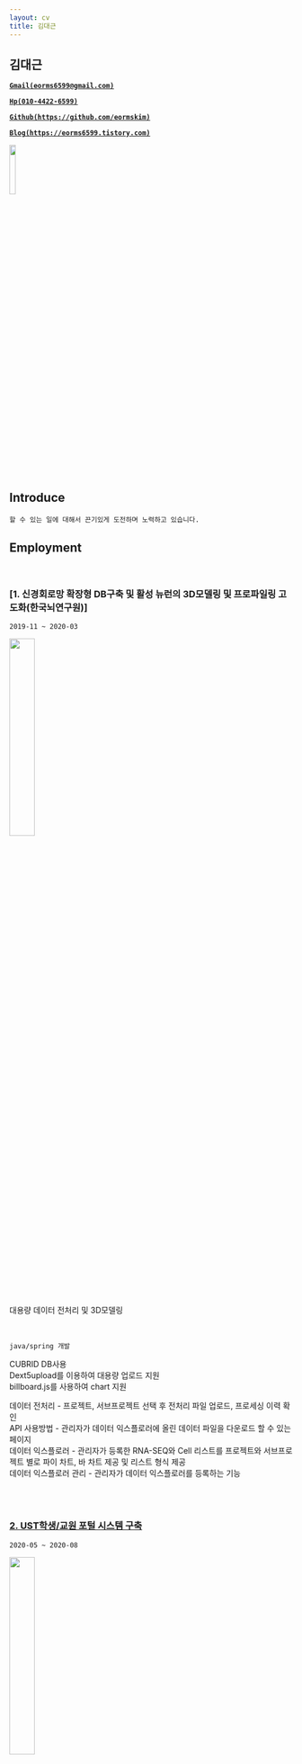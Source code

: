 ```yaml
---
layout: cv
title: 김대근
---
```



## 김대근

<a href="mailto:eorms6599@gmail.com" style="font-weight: bold;">`Gmail(eorms6599@gmail.com)`</a>

<a href="tel:010-4422-6599" style="font-weight: bold;">`Hp(010-4422-6599)`</a>

<a href="https://github.com/eormskim/" style="font-weight: bold;">`Github(https://github.com/eormskim)`</a>

<a href="https://eorms6599.tistory.com/" style="font-weight: bold;"> `Blog(https://eorms6599.tistory.com)` </a>

<img src="https://user-images.githubusercontent.com/44768193/130068112-a01626d9-66e6-4e1a-9aeb-0cf765dfed2d.jpg" width="15%">

## Introduce

`할 수 있는 일에 대해서 끈기있게 도전하며 노력하고 있습니다.`<br>




## Employment


<br>

### [1. 신경회로망 확장형 DB구축 및 활성 뉴런의 3D모델링 및 프로파일링 고도화(한국뇌연구원)]

`2019-11 ~ 2020-03`

<img src="https://user-images.githubusercontent.com/44768193/130067699-e8ce46e5-21f2-49df-9385-d227f33e75a3.png" width="30%">

대용량 데이터 전처리 및 3D모델링

<br>

`java/spring 개발`

CUBRID DB사용<br>
Dext5upload를 이용하여 대용량 업로드 지원<br>
billboard.js를 사용하여 chart 지원<br>

데이터 전처리 - 프로젝트, 서브프로젝트 선택 후 전처리 파일 업로드, 프로세싱 이력 확인<br>
API 사용방법 - 관리자가 데이터 익스플로러에 올린 데이터 파일을 다운로드 할 수 있는 페이지<br>
데이터 익스플로러 - 관리자가 등록한 RNA-SEQ와 Cell 리스트를 프로젝트와 서브프로젝트 별로 파이 차트, 바 차트 제공 및 리스트 형식 제공<br>
데이터 익스플로러 관리 - 관리자가 데이터 익스플로러를 등록하는 기능<br>

<br>

<div class="page-break"></div>

<br>

### [2. UST학생/교원 포털 시스템 구축](https://portal.ust.ac.kr/)

`2020-05 ~ 2020-08`

<img src="https://user-images.githubusercontent.com/44768193/130068057-b774a794-b2ec-4723-bddf-01eac51b44f4.png" width="30%">

UST 학생/교원 포털 시스템 입니다.

<br>

`java/spring 개발`

ORACLE DB 사용<br>
SmartEditor를 사용하여 글쓰기 기능 지원<br>
Vault Upload를 사용하여 파일첨부 기능 지원<br>

포탈공지, 사진게시판, 영상게시판 - enview 솔루션의 게시판 기능 사용<br>
학사공지, 홈페이지공지, 경력개발공지, UST소식 - UST측에서 제공해주는 DB데이터를 받아와서 목록 제공<br>
Q&A게시판 - 공개글,비공개글 작성 가능 등<br>
접속IP관리 - 사용자들의 접속 IP를 관리하며, 해당하는 IP를 접속 차단 및 해제 기능<br>
바로가기 관리 - 관리자 기능으로 메인 화면의 바로가기 서비스 추가 및 수정, 삭제 기능<br>
연계사이트 관리 - 관리자 기능으로 메인 화면의 연계사이트 링크 바로가기 서비스 추가 및 수정, 삭제 기능<br>

<br>


<div class="page-break"></div>

<br>

### [3. 행정안전부 재난안전통신망 치안업무용 무선시스템 구축(2단계)]

`2020-09 ~ 2020-10`

<img src="https://user-images.githubusercontent.com/44768193/130068079-07bac8be-3f67-451d-b30c-e39e7e596178.png" width="30%">

경찰청 통화그룹 관리 작업

<br>

`java/spring 개발`

TiberotbAdmin사용<br>

통화그룹 관리 - 게시판 형식으로 사용자가 요청한 리스트를승인 및 반려 기능 제공<br>

<br>


<div class="page-break"></div>

<br>

### [4. 한서대 차세대 교육통합정보시스템 포털 구축]

`2020-10 ~ 2021-03`

<img src="https://user-images.githubusercontent.com/44768193/130068097-a8b934a2-badd-45d7-8659-8f50fa3550d3.png" width="30%">

한서대학교 포털 구축

<br>

`java/spring 개발`

MSSQL사용<br>
SmartEditor를 사용하여 글쓰기 기능 지원<br>
알림톡/SMS 지원<br>

송신,수신 메모보고 - 메모보고 기능으로 송신 시 조직도 팝업을 통해 특정 사용자 또는 다수 사용자 에게 전송가능<br>
명함관리 - 교직원의 명함 CRUD 제공<br>
비밀번호 초기화 - 초기화 시 인증번호 및 초기화된 비밀번호를 알림톡 및 sms 전송 연계 <br>
모바일 학사(교수시간표, 수강생조회, 학적변동이력, 수업시간표, 수강신청내역, 휴보강현황) - 데이터를 받아와 목록 제공<br>
모바일 학사(강의평가/금학기성적조회) - 금학기 성적 조회 제공 및 성적 목록의 강의평가 버튼을 통해 강의평가 진행 제공<br>
<br>


<div class="page-break"></div>

<br>

### [5. 경북도립대학교 종합정보시스템 포털 구축]

`2021-03 ~ 2021-05`

<img src="https://user-images.githubusercontent.com/44768193/130068107-fad7076a-fea2-4466-b931-a190d853600b.png" width="30%">

경북도립대학교 포털 구축

<br>

`java/spring 개발`

ORACLE DB사용<br>
SmartEditor를 사용하여 글쓰기 기능 지원<br>
Vault Upload를 사용하여 파일첨부 기능 지원<br>

각종 게시판 (공지, 앨범, Q&A, 학과, 학사, 교육, 대학소식지, FAQ) - CRUD 제공<br>
메인 화면 포틀릿 연계 - 주요 알림, 각종 게시판, 주간식단(학교측에서 api 제공), 강의강좌, 수강강좌<br>

<br>


<div class="page-break"></div>

<br>

### [6. 경북대학교 차세대 통합정보시스템 구축]

`2021-04 ~ 2022-01`


경북대학교 포털 구축

<br>

`java/spring 개발`

ORACLE DB사용<br>
SmartEditor를 사용하여 글쓰기 기능 지원<br>
Vault Upload를 사용하여 파일첨부 기능 지원<br>

enview 솔루션의 기본 틀 구축 및 메인화면 생성,포틀릿 구성<br>
공지형,QnA 게시판 - enview 솔루션 게시판, CRUD 기능 제공<br>
설문 게시판 - 관리자가 설문승인 및 설문등록 가능, 설문 참여 팝업창 제공, 설문 결과보기 팝업창 및 엑셀 다운, 인쇄 기능 제공<br>
일정 캘린더 - 일정별 검색 기능 제공, 월 주 일별로 일정 확인 가능, 일정 CRUD 제공<br>
경북대측에서 제공하는 API 데이터 포틀릿 연계<br>
<br>

<div class="page-break"></div>

### [7. 부산가톨릭대학교 학생 맞춤형 포털시스템 구축]

`2022-02 ~ 2022-04`

부산가톨릭대학교 학생 포털 구축

<br>

`java/spring 개발`

ORACLE DB사용<br>
각종 게시판 - CRUD 제공<br>
메인 화면 포틀릿 연계

<br>

<div class="page-break"></div>

### [8. 위즐 솔루션 설문파트 개발]

`2022-05 ~ 2022-07`

신규 솔루션 설문파트 개발

<br>

`java/spring 개발`

ORACLE DB사용<br>
chart.js library 사용<br>

설문 생성 및 게스트, 회원참여 가능, 설문 결과 엑셀 다운로드, 설문 응답 내용 차트로 확인 가능 페이지 제공 

<br>

<div class="page-break"></div>

### [9. 안전보건공단 빅데이터·인공지능 활용 산재예방시스템 업무포털 구축]

`2022-08 ~ 2023-02`

안전보건공단 빅데이터 활용 업무포털 개발

<br>

`java/spring 개발`

ORACLE DB, PostgreSQL사용<br>
Apache ECharts library 사용<br>
내부망 - 협력업체의 API를 활용한 스마트검색 기능, 관리자 페이지 제공, 빅데이터를 활용한 각종 차트 제공
외부망 - 안전보건법령 스마트검색 개발

<img src="https://github.com/eormskim/cv/assets/44768193/939ee662-5ee0-4240-a6ec-b99947972ac5" width="30%">

<br>
## Certifications




### 1. 영진전문대학교 컴퓨터정보계열 졸업
`2014-03 ~ 2020-02`

### 2. 솔트에이앤비 
`2019-10 ~ 2021-12 솔루션개발팀`

### 3. 위즐 (WEZLE)
`2022-01 ~ 2023-02 플랫폼개발팀`

## Contact Me

<br>

[![Gmail](https://img.shields.io/badge/Gmail-d14836?style=flat&logo=Gmail&logoColor=white&link=mailto:eorms6599@gmail.com)](mailto:eorms6599@gmail.com)
[![Tel](https://img.shields.io/badge/%F0%9F%93%B2%F0%9F%93%9E-Tel-green?style=flat&logoColor=white&link=tel:010-4422-6599)](tel:010-4422-6599)
